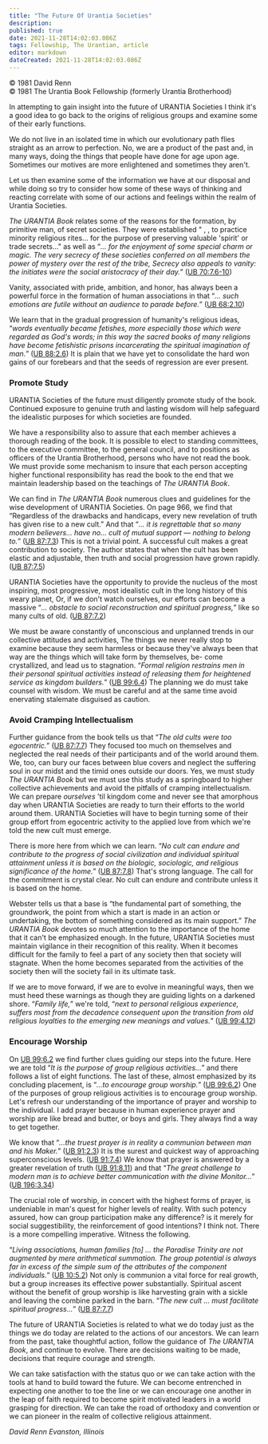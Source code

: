 ```yaml
---
title: "The Future Of Urantia Societies"
description: 
published: true
date: 2021-11-28T14:02:03.086Z
tags: Fellowship, The Urantian, article
editor: markdown
dateCreated: 2021-11-28T14:02:03.086Z
---
```


<p class="v-card v-sheet theme--light grey lighten-3 px-2">© 1981 David Renn<br>© 1981 The Urantia Book Fellowship (formerly Urantia Brotherhood)</p>

In attempting to gain insight into the future of URANTIA Societies I think it's a good idea to go back to the origins of religious groups and examine some of their early functions.

We do not live in an isolated time in which our evolutionary path flies straight as an arrow to perfection. No, we are a product of the past and, in many ways, doing the things that people have done for age upon age. Sometimes our motives are more enlightened and sometimes they aren't.

Let us then examine some of the information we have at our disposal and while doing so try to consider how some of these ways of thinking and reacting correlate with some of our actions and feelings within the realm of Urantia Societies.

_The URANTIA Book_ relates some of the reasons for the formation, by primitive man, of secret societies. They were established " , , to practice minority religious rites... for the purpose of preserving valuable 'spirit' or trade secrets..." as well as “_... for the enjoyment of some special charm or magic. The very secrecy of these societies conferred on all members the power of mystery over the rest of the tribe, Secrecy also appeals to vanity: the initiates were the social aristocracy of their day._” ([UB 70:7.6-10](/en/The_Urantia_Book/70#p7_6))

Vanity, associated with pride, ambition, and honor, has always been a powerful force in the formation of human associations in that “_... such emotions are futile without an audience to parade before._” ([UB 68:2.10](/en/The_Urantia_Book/68#p2_10))

We learn that in the gradual progression of humanity's religious ideas, “_words eventually became fetishes, more especially those which were regarded as God's words; in this way the sacred books of many religions have become fetishistic prisons incarcerating the spiritual imagination of man._” ([UB 88:2.6](/en/The_Urantia_Book/88#p2_6)) It is plain that we have yet to consolidate the hard won gains of our forebears and that the seeds of regression are ever present.

### Promote Study

URANTIA Societies of the future must diligently promote study of the book. Continued exposure to genuine truth and lasting wisdom will help safeguard the idealistic purposes for which societies are founded.

We have a responsibility also to assure that each member achieves a thorough reading of the book. It is possible to elect to standing committees, to the executive committee, to the general council, and to positions as officers of the Urantia Brotherhood, persons who have not read the book. We must provide some mechanism to insure that each person accepting higher functional responsibility has read the book to the end that we maintain leadership based on the teachings of _The URANTIA Book_.

We can find in _The URANTIA Book_ numerous clues and guidelines for the wise development of URANTIA Societies. On page 966, we find that “Regardless of the drawbacks and handicaps, every new revelation of truth has given rise to a new cult.” And that “_... it is regrettable that so many modern believers... have no... cult of mutual support — nothing to belong to._” ([UB 87:7.3](/en/The_Urantia_Book/87#p7_3)) This is not a trivial point. A successful cult makes a great contribution to society. The author states that when the cult has been elastic and adjustable, then truth and social progression have grown rapidly. ([UB 87:7.5](/en/The_Urantia_Book/87#p7_5))

URANTIA Societies have the opportunity to provide the nucleus of the most inspiring, most progressive, most idealistic cult in the long history of this weary planet, Or, if we don't watch ourselves, our efforts can become a massive “_... obstacle to social reconstruction and spiritual progress,_” like so many cults of old. ([UB 87:7.2](/en/The_Urantia_Book/87#p7_2))

We must be aware constantly of unconscious and unplanned trends in our collective attitudes and activities, The things we never really stop to examine because they seem harmless or because they've always been that way are the things which will take form by themselves, be- come crystallized, and lead us to stagnation. “_Formal religion restrains men in their personal spiritual activities instead of releasing them for heightened service as kingdom builders._” ([UB 99:6.4](/en/The_Urantia_Book/99#p6_4)) The planning we do must take counsel with wisdom. We must be careful and at the same time avoid enervating stalemate disguised as caution.

### Avoid Cramping Intellectualism

Further guidance from the book tells us that “_The old cults were too egocentric._” ([UB 87:7.7](/en/The_Urantia_Book/87#p7_7)) They focused too much on themselves and neglected the real needs of their participants and of the world around them. We, too, can bury our faces between blue covers and neglect the suffering soul in our midst and the timid ones outside our doors. Yes, we must study _The URANTIA Book_ but we must use this study as a springboard to higher collective achievements and avoid the pitfalls of cramping intellectualism. We can prepare _ourselves_ 'til kingdom come and never see that amorphous day when URANTIA Societies are ready to turn their efforts to the world around them. URANTIA Societies will have to begin turning some of their group effort from egocentric activity to the applied love from which we're told the new cult must emerge.

There is more here from which we can learn. “_No cult can endure and contribute to the progress of social civilization and individual spiritual attainment unless it is based on the biologic, sociologic, and religious significance of the home._” ([UB 87:7.8](/en/The_Urantia_Book/87#p7_8)) That's strong language. The call for the commitment is crystal clear. No cult can endure and contribute unless it is based on the home.

Webster tells us that a base is “the fundamental part of something, the groundwork, the point from which a start is made in an action or undertaking, the bottom of something considered as its main support.” _The URANTIA Book_ devotes so much attention to the importance of the home that it can't be emphasized enough. In the future, URANTIA Societies must maintain vigilance in their recognition of this reality. When it becomes difficult for the family to feel a part of any society then that society will stagnate. When the home becomes separated from the activities of the society then will the society fail in its ultimate task.

If we are to move forward, if we are to evolve in meaningful ways, then we must heed these warnings as though they are guiding lights on a darkened shore. “_Family life,_” we're told, “_next to personal religious experience, suffers most from the decadence consequent upon the transition from old religious loyalties to the emerging new meanings and values._” ([UB 99:4.12](/en/The_Urantia_Book/99#p4_12))

### Encourage Worship

On [UB 99:6.2](/en/The_Urantia_Book/99#p6_2) we find further clues guiding our steps into the future. Here we are told “_It is the purpose of group religious activities..._” and there follows a list of eight functions. The last of these, almost emphasized by its concluding placement, is “_...to encourage group worship._” ([UB 99:6.2](/en/The_Urantia_Book/99#p6_2)) One of the purposes of group religious activities is to encourage group worship. Let's refresh our understanding of the importance of prayer and worship to the individual. I add prayer because in human experience prayer and worship are like bread and butter, or boys and girls. They always find a way to get together.

We know that “_...the truest prayer is in reality a communion between man and his Maker._” ([UB 91:2.3](/en/The_Urantia_Book/91#p2_3)) It is the surest and quickest way of approaching superconscious levels. ([UB 91:7.4](/en/The_Urantia_Book/91#p7_4)) We know that prayer is answered by a greater revelation of truth ([UB 91:8.11](/en/The_Urantia_Book/91#p8_11)) and that “_The great challenge to modern man is to achieve better communication with the divine Monitor..._” ([UB 196:3.34](/en/The_Urantia_Book/196#p3_34))

The crucial role of worship, in concert with the highest forms of prayer, is undeniable in man's quest for higher levels of reality. With such potency assured, how can group participation make any difference? is it merely for social suggestibility, the reinforcement of good intentions? I think not. There is a more compelling imperative. Witness the following.

“_Living associations, human families [to] ... the Paradise Trinity are not augmented by mere arithmetical summation. The group potential is always far in excess of the simple sum of the attributes of the component individuals._” ([UB 10:5.2](/en/The_Urantia_Book/10#p5_2)) Not only is communion a vital force for real growth, but a group increases its effective power substantially. Spiritual ascent without the benefit of group worship is like harvesting grain with a sickle and leaving the combine parked in the barn. “_The new cult ... must facilitate spiritual progress..._” ([UB 87:7.7](/en/The_Urantia_Book/87#p7_7))

The future of URANTIA Societies is related to what we do today just as the things we do today are related to the actions of our ancestors. We can learn from the past, take thoughtful action, follow the guidance of _The URANTIA Book_, and continue to evolve. There are decisions waiting to be made, decisions that require courage and strength.

We can take satisfaction with the status quo or we can take action with the tools at hand to build toward the future. We can become entrenched in expecting one another to toe the line or we can encourage one another in the leap of faith required to become spirit motivated leaders in a world grasping for direction. We can take the road of orthodoxy and convention or we can pioneer in the realm of collective religious attainment.

_David Renn_
_Evanston, Illinois_